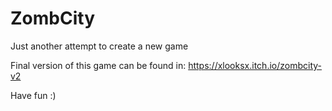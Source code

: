 # ZombCity
Just another attempt to create a new game 

Final version of this game can be found in: https://xlooksx.itch.io/zombcity-v2

Have fun :)

